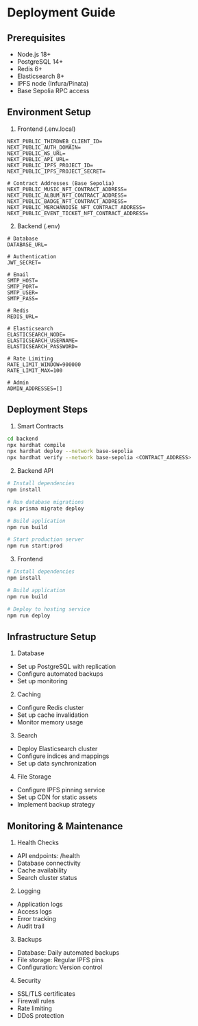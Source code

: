 # Deployment Guide

## Prerequisites
- Node.js 18+
- PostgreSQL 14+
- Redis 6+
- Elasticsearch 8+
- IPFS node (Infura/Pinata)
- Base Sepolia RPC access

## Environment Setup

1. Frontend (.env.local)
```env
NEXT_PUBLIC_THIRDWEB_CLIENT_ID=
NEXT_PUBLIC_AUTH_DOMAIN=
NEXT_PUBLIC_WS_URL=
NEXT_PUBLIC_API_URL=
NEXT_PUBLIC_IPFS_PROJECT_ID=
NEXT_PUBLIC_IPFS_PROJECT_SECRET=

# Contract Addresses (Base Sepolia)
NEXT_PUBLIC_MUSIC_NFT_CONTRACT_ADDRESS=
NEXT_PUBLIC_ALBUM_NFT_CONTRACT_ADDRESS=
NEXT_PUBLIC_BADGE_NFT_CONTRACT_ADDRESS=
NEXT_PUBLIC_MERCHANDISE_NFT_CONTRACT_ADDRESS=
NEXT_PUBLIC_EVENT_TICKET_NFT_CONTRACT_ADDRESS=
```

2. Backend (.env)
```env
# Database
DATABASE_URL=

# Authentication
JWT_SECRET=

# Email
SMTP_HOST=
SMTP_PORT=
SMTP_USER=
SMTP_PASS=

# Redis
REDIS_URL=

# Elasticsearch
ELASTICSEARCH_NODE=
ELASTICSEARCH_USERNAME=
ELASTICSEARCH_PASSWORD=

# Rate Limiting
RATE_LIMIT_WINDOW=900000
RATE_LIMIT_MAX=100

# Admin
ADMIN_ADDRESSES=[]
```

## Deployment Steps

1. Smart Contracts
```bash
cd backend
npx hardhat compile
npx hardhat deploy --network base-sepolia
npx hardhat verify --network base-sepolia <CONTRACT_ADDRESS>
```

2. Backend API
```bash
# Install dependencies
npm install

# Run database migrations
npx prisma migrate deploy

# Build application
npm run build

# Start production server
npm run start:prod
```

3. Frontend
```bash
# Install dependencies
npm install

# Build application
npm run build

# Deploy to hosting service
npm run deploy
```

## Infrastructure Setup

1. Database
- Set up PostgreSQL with replication
- Configure automated backups
- Set up monitoring

2. Caching
- Configure Redis cluster
- Set up cache invalidation
- Monitor memory usage

3. Search
- Deploy Elasticsearch cluster
- Configure indices and mappings
- Set up data synchronization

4. File Storage
- Configure IPFS pinning service
- Set up CDN for static assets
- Implement backup strategy

## Monitoring & Maintenance

1. Health Checks
- API endpoints: /health
- Database connectivity
- Cache availability
- Search cluster status

2. Logging
- Application logs
- Access logs
- Error tracking
- Audit trail

3. Backups
- Database: Daily automated backups
- File storage: Regular IPFS pins
- Configuration: Version control

4. Security
- SSL/TLS certificates
- Firewall rules
- Rate limiting
- DDoS protection